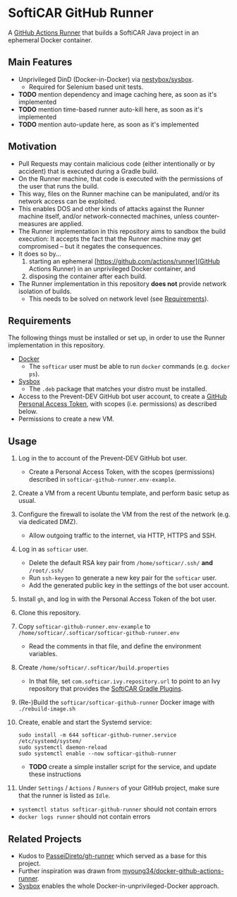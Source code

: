 # SoftiCAR GitHub Runner

A [GitHub Actions Runner](https://github.com/actions/runner) that builds a SoftiCAR Java project in an ephemeral Docker container.

## Main Features

- Unprivileged DinD (Docker-in-Docker) via [nestybox/sysbox](https://github.com/nestybox/sysbox).
  - Required for Selenium based unit tests.
- **TODO** mention dependency and image caching here, as soon as it's implemented
- **TODO** mention time-based runner auto-kill here, as soon as it's implemented
- **TODO** mention auto-update here, as soon as it's implemented

## Motivation

- Pull Requests may contain malicious code (either intentionally or by accident) that is executed during a Gradle build.
- On the Runner machine, that code is executed with the permissions of the user that runs the build.
- This way, files on the Runner machine can be manipulated, and/or its network access can be exploited.
- This enables DOS and other kinds of attacks against the Runner machine itself, and/or network-connected machines, unless counter-measures are applied.
- The Runner implementation in this repository aims to sandbox the build execution: It accepts the fact that the Runner machine may get compromised – but it negates the consequences.
- It does so by...
  1. starting an ephemeral [https://github.com/actions/runner](GitHub Actions Runner) in an unprivileged Docker container, and
  1. disposing the container after each build.
- The Runner implementation in this repository **does not** provide network isolation of builds.
  - This needs to be solved on network level (see [Requirements](#Requirements)).

## Requirements

The following things must be installed or set up, in order to use the Runner implementation in this repository.

- [Docker](https://docs.docker.com/engine/install/ubuntu/)
  - The `softicar` user must be able to run `docker` commands (e.g. `docker ps`).
- [Sysbox](https://github.com/nestybox/sysbox/releases)
  - The `.deb` package that matches your distro must be installed.
- Access to the Prevent-DEV GitHub bot user account, to create a [GitHub Personal Access Token](https://docs.github.com/en/authentication/keeping-your-account-and-data-secure/creating-a-personal-access-token), with scopes (i.e. permissions) as described below.
- Permissions to create a new VM.

## Usage

1. Log in the to account of the Prevent-DEV GitHub bot user.
   - Create a Personal Access Token, with the scopes (permissions) described in `softicar-github-runner.env-example`.
1. Create a VM from a recent Ubuntu template, and perform basic setup as usual.
1. Configure the firewall to isolate the VM from the rest of the network (e.g. via dedicated DMZ).
   - Allow outgoing traffic to the internet, via HTTP, HTTPS and SSH.
1. Log in as `softicar` user.
   - Delete the default RSA key pair from `/home/softicar/.ssh/` **and** `/root/.ssh/`
   - Run `ssh-keygen` to generate a new key pair for the `softicar` user.
   - Add the generated public key in the settings of the bot user account.
1. Install `gh`, and log in with the Personal Access Token of the bot user.
1. Clone this repository.
1. Copy `softicar-github-runner.env-example` to `/home/softicar/.softicar/softicar-github-runner.env`
   - Read the comments in that file, and define the environment variables.
1. Create `/home/softicar/.softicar/build.properties`
   - In that file, set `com.softicar.ivy.repository.url` to point to an Ivy repository that provides the [SoftiCAR Gradle Plugins](https://github.com/Prevent-DEV/com.softicar.gradle.plugins).
1. (Re-)Build the `softicar/softicar-github-runner` Docker image with `./rebuild-image.sh`
1. Create, enable and start the Systemd service:

       sudo install -m 644 softicar-github-runner.service /etc/systemd/system/
       sudo systemctl daemon-reload
       sudo systemctl enable --now softicar-github-runner

   - **TODO** create a simple installer script for the service, and update these instructions
1. Under `Settings` / `Actions` / `Runners` of your GitHub project, make sure that the runner is listed as `Idle`.
  - `systemctl status softicar-github-runner` should not contain errors
  - `docker logs runner` should not contain errors

## Related Projects

- Kudos to [PasseiDireto/gh-runner](https://github.com/PasseiDireto/gh-runner) which served as a base for this project.
- Further inspiration was drawn from [myoung34/docker-github-actions-runner](https://github.com/myoung34/docker-github-actions-runner).
- [Sysbox](https://github.com/nestybox/sysbox) enables the whole Docker-in-unprivileged-Docker approach.
